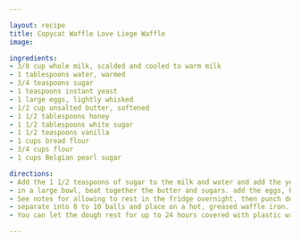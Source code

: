 ```yaml
---

layout: recipe
title: Copycat Waffle Love Liege Waffle
image: 

ingredients:
- 3/8 cup whole milk, scalded and cooled to warm milk
- 1 tablespoons water, warmed
- 3/4 teaspoons sugar
- 1 teaspoons instant yeast
- 1 large eggs, lightly whisked
- 1/2 cup unsalted butter, softened
- 1 1/2 tablespoons honey
- 1 1/2 tablespoons white sugar
- 1 1/2 teaspoons vanilla
- 1 cups bread flour
- 3/4 cups flour
- 1 cups Belgian pearl sugar

directions:
- Add the 1 1/2 teaspoons of sugar to the milk and water and add the yeast, stirring to combine. allow the yeast to proof, or get foamy and puffy.
- in a large bowl, beat together the butter and sugars. add the eggs, honey and vanilla. stir together and add the yeast mixture. place in a standing mixer with the dough hook and add 2 cups of flour. mix until the dough is thoroughly incorporated, and add the remaining flour, cover with plastic wrap and allow to rest for up to 4 hours on the counter
- See notes for allowing to rest in the fridge overnight. then punch down and knead in the pearl sugar.
- separate into 8 to 10 balls and place on a hot, greased waffle iron. cook until golden brown and serve with biscoff, whipped cream and fresh berries.
- You can let the dough rest for up to 24 hours covered with plastic wrap in the fridge. The dough will need to sit on the counter and come back to room temperature to use.

---
```

